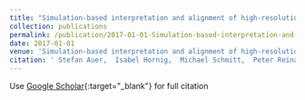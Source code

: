 ```yaml
---
title: "Simulation-based interpretation and alignment of high-resolution optical and SAR images"
collection: publications
permalink: /publication/2017-01-01-Simulation-based-interpretation-and-alignment-of-high-resolution-optical-and-SAR-images
date: 2017-01-01
venue: 'Simulation-based interpretation and alignment of high-resolution optical and SAR images'
citation: ' Stefan Auer,  Isabel Hornig,  Michael Schmitt,  Peter Reinartz, &quot;Simulation-based interpretation and alignment of high-resolution optical and SAR images.&quot; Simulation-based interpretation and alignment of high-resolution optical and SAR images, 2017.'
---
```

Use [Google Scholar](https://scholar.google.com/scholar?q=Simulation+based+interpretation+and+alignment+of+high+resolution+optical+and+SAR+images){:target="_blank"} for full citation